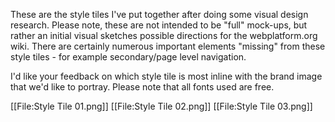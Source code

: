 These are the style tiles I've put together after doing some visual design research.
Please note, these are not intended to be "full" mock-ups, but rather an initial visual sketches possible directions for the webplatform.org wiki.
There are certainly numerous important elements "missing" from these style tiles - for example secondary/page level navigation.

I'd like your feedback on which style tile is most inline with the brand image that we'd like to portray. 
Please note that all fonts used are free.


[[File:Style Tile 01.png]]
[[File:Style Tile 02.png]]
[[File:Style Tile 03.png]]